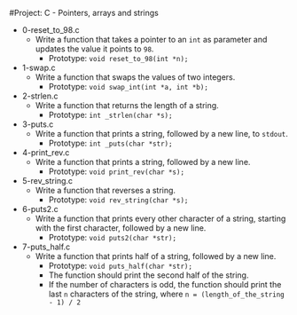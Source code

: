 #Project: C - Pointers, arrays and strings

*   0-reset_to_98.c
    - Write a function that takes a pointer to an `int` as parameter and updates the value it points to `98`.
      - Prototype: `void reset_to_98(int *n);`
*   1-swap.c
    - Write a function that swaps the values of two integers.
      - Prototype: `void swap_int(int *a, int *b);`
*   2-strlen.c
    - Write a function that returns the length of a string.
      - Prototype: `int _strlen(char *s);`
*   3-puts.c
    - Write a function that prints a string, followed by a new line, to `stdout`.
      - Prototype: `int _puts(char *str);`
*   4-print_rev.c
    - Write a function that prints a string, followed by a new line.
      - Prototype: `void print_rev(char *s);`
*   5-rev_string.c
    - Write a function that reverses a string.
      - Prototype: `void rev_string(char *s);`
*   6-puts2.c
    - Write a function that prints every other character of a string, starting with the first character, followed by a new line.
      - Prototype: `void puts2(char *str);`
*   7-puts_half.c
    - Write a function that prints half of a string, followed by a new line.
      - Prototype: `void puts_half(char *str);`
      - The function should print the second half of the string.
      - If the number of characters is odd, the function should print the last `n` characters of the string, where `n = (length_of_the_string - 1) / 2`
